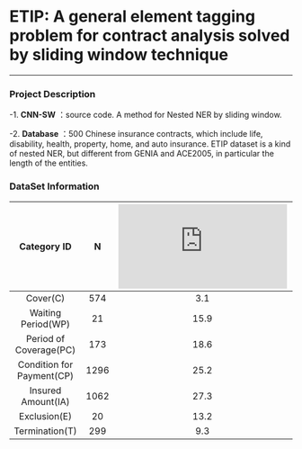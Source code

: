 # ETIP: A general element tagging problem for contract analysis solved by sliding window technique
-------------------

### Project Description
-1. **CNN-SW** ：source code. A method for Nested NER by sliding window.


-2. **Database** ：500 Chinese insurance contracts, which include life, disability, health, property, home, and auto insurance.  ETIP dataset is a kind of nested NER, but different from GENIA and ACE2005, in particular the length of the entities.


### DataSet Information
| Category ID              |  N      |  ![Alt text](http://latex.codecogs.com/gif.latex?%5Cbar%7BL%7D)   | ![Alt text](http://latex.codecogs.com/gif.latex?%5Coverline%7BSLR%7D)  |
| :-----------------------:|:-------:|:-------:|:-------:|
| Cover(C)                 |574      |3.1      |0.13     |
| Waiting Period(WP)       |21       |15.9     |0.91     |
| Period of Coverage(PC)   |173      |18.6     |0.63     |
| Condition for Payment(CP)|1296     |25.2     |0.98     |
| Insured Amount(IA)       |1062     |27.3     |0.99     |
| Exclusion(E)             |20       |13.2     |0.76     |
| Termination(T)           |299      |9.3      |0.97     |

